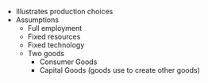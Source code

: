 - Illustrates production choices
- Assumptions
	- Full employment
	- Fixed resources 
	- Fixed technology
	- Two goods 
		- Consumer Goods
		- Capital Goods (goods use to create other goods)